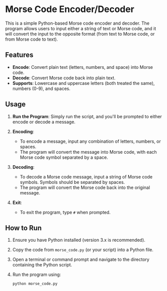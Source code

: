 # Morse Code Encoder/Decoder

This is a simple Python-based Morse code encoder and decoder. The program allows users to input either a string of text or Morse code, and it will convert the input to the opposite format (from text to Morse code, or from Morse code to text).

## Features
- **Encode**: Convert plain text (letters, numbers, and space) into Morse code.
- **Decode**: Convert Morse code back into plain text.
- **Supports**: Lowercase and uppercase letters (both treated the same), numbers (0-9), and spaces.

## Usage

1. **Run the Program**: 
   Simply run the script, and you'll be prompted to either encode or decode a message.

2. **Encoding**:
   - To encode a message, input any combination of letters, numbers, or spaces.
   - The program will convert the message into Morse code, with each Morse code symbol separated by a space.

3. **Decoding**:
   - To decode a Morse code message, input a string of Morse code symbols. Symbols should be separated by spaces.
   - The program will convert the Morse code back into the original message.

4. **Exit**:
   - To exit the program, type `#` when prompted.

## How to Run

1. Ensure you have Python installed (version 3.x is recommended).
2. Copy the code from `morse_code.py` (or your script) into a Python file.
3. Open a terminal or command prompt and navigate to the directory containing the Python script.
4. Run the program using:
   
   ```bash
   python morse_code.py
